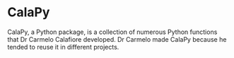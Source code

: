 # CalaPy

CalaPy, a Python package, is a collection of numerous Python functions that Dr Carmelo Calafiore developed. Dr Carmelo made CalaPy because he tended to reuse it in different projects.
